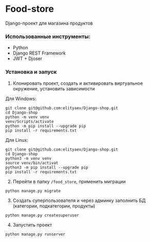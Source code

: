 # Food-store

Django-проект для магазина продуктов

### Использованные инструменты:

* Python
* Django REST Framework
* JWT + Djoser

### Установка и запуск

1. Клонировать проект, создать и активировать виртуальное окружение, установить
зависимости

Для Windows:

```shell
git clone git@github.com:elityaev/Django-shop.git
cd Django-shop
python -m venv venv
venv/Scripts/activate
python -m pip install --upgrade pip
pip install -r requirements.txt
```
Для Linux:

```shell
git clone git@github.com:elityaev/Django-shop.git
cd Django-shop
python3 -m venv venv
source venv/bin/activat
python3 -m pip install --upgrade pip
pip install -r requirements.txt
```
2. Перейти в папку ```/food_store```, применить миграции 
```shell
python manage.py migrate
```
3. Создать суперпользователя и через админку заполнить БД (категории, подкатегории, продукты)
```shell
python manage.py createsuperuser
```
4. Запустить проект
```shell
python manage.py runserver
```